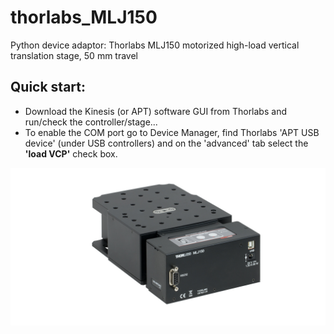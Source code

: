# thorlabs_MLJ150
Python device adaptor: Thorlabs MLJ150 motorized high-load vertical translation stage, 50 mm travel
## Quick start:
- Download the Kinesis (or APT) software GUI from Thorlabs and run/check the 
controller/stage...
- To enable the COM port go to Device Manager, find Thorlabs 'APT USB device' 
(under USB controllers) and on the 'advanced' tab select the **'load VCP'** check box.

![social_preview](https://github.com/amsikking/thorlabs_MLJ150/blob/main/social_preview.png)
